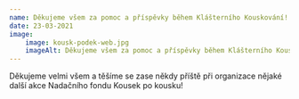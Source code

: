 ```yaml
---
name: Děkujeme všem za pomoc a příspěvky během Klášterního Kouskování! Bylo vybráno celkem  69 400 Kč!
date: 23-03-2021
image:
    image: kousk-podek-web.jpg
    imageAlt: Děkujeme všem za pomoc a příspěvky během Klášterního Kouskování! Bylo vybráno celkem  69 400 Kč!
---
```

Děkujeme velmi všem a těšíme se zase někdy příště při organizace nějaké další akce Nadačního fondu Kousek po kousku!
